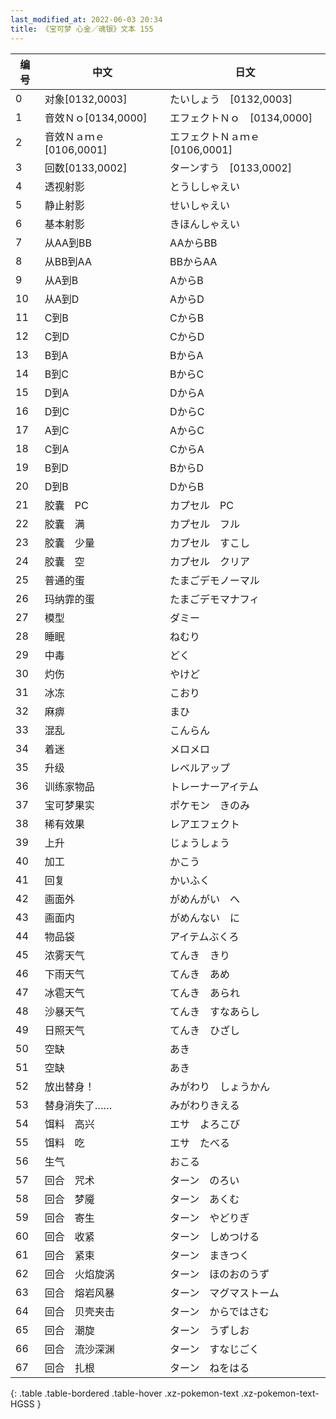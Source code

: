 ```yaml
---
last_modified_at: 2022-06-03 20:34
title: 《宝可梦 心金／魂银》文本 155
---
```

| 编号 | 中文 | 日文 |
| ---- | ---- | ---- |
| 0 | 对象[0132,0003] | たいしょう　[0132,0003] |
| 1 | 音效Ｎｏ[0134,0000] | エフェクトＮｏ　[0134,0000] |
| 2 | 音效Ｎａｍｅ[0106,0001] | エフェクトＮａｍｅ　[0106,0001] |
| 3 | 回数[0133,0002] | ターンすう　[0133,0002] |
| 4 | 透视射影 | とうししゃえい |
| 5 | 静止射影 | せいしゃえい |
| 6 | 基本射影 | きほんしゃえい |
| 7 | 从AA到BB | AAからBB |
| 8 | 从BB到AA | BBからAA |
| 9 | 从A到B | AからB |
| 10 | 从A到D | AからD |
| 11 | C到B | CからB |
| 12 | C到D | CからD |
| 13 | B到A | BからA |
| 14 | B到C | BからC |
| 15 | D到A | DからA |
| 16 | D到C | DからC |
| 17 | A到C | AからC |
| 18 | C到A | CからA |
| 19 | B到D | BからD |
| 20 | D到B | DからB |
| 21 | 胶囊　PC | カプセル　PC |
| 22 | 胶囊　满 | カプセル　フル |
| 23 | 胶囊　少量 | カプセル　すこし |
| 24 | 胶囊　空 | カプセル　クリア |
| 25 | 普通的蛋 | たまごデモノーマル |
| 26 | 玛纳霏的蛋 | たまごデモマナフィ |
| 27 | 模型 | ダミー |
| 28 | 睡眠 | ねむり |
| 29 | 中毒 | どく |
| 30 | 灼伤 | やけど |
| 31 | 冰冻 | こおり |
| 32 | 麻痹 | まひ |
| 33 | 混乱 | こんらん |
| 34 | 着迷 | メロメロ |
| 35 | 升级 | レベルアップ |
| 36 | 训练家物品 | トレーナーアイテム |
| 37 | 宝可梦果实 | ポケモン　きのみ |
| 38 | 稀有效果 | レアエフェクト |
| 39 | 上升 | じょうしょう |
| 40 | 加工 | かこう |
| 41 | 回复 | かいふく |
| 42 | 画面外 | がめんがい　へ |
| 43 | 画面内 | がめんない　に |
| 44 | 物品袋 | アイテムぶくろ |
| 45 | 浓雾天气 | てんき　きり |
| 46 | 下雨天气 | てんき　あめ |
| 47 | 冰雹天气 | てんき　あられ |
| 48 | 沙暴天气 | てんき　すなあらし |
| 49 | 日照天气 | てんき　ひざし |
| 50 | 空缺 | あき |
| 51 | 空缺 | あき |
| 52 | 放出替身！ | みがわり　しょうかん |
| 53 | 替身消失了…… | みがわりきえる |
| 54 | 饵料　高兴 | エサ　よろこび |
| 55 | 饵料　吃 | エサ　たべる |
| 56 | 生气 | おこる |
| 57 | 回合　咒术 | ターン　のろい |
| 58 | 回合　梦魇 | ターン　あくむ |
| 59 | 回合　寄生 | ターン　やどりぎ |
| 60 | 回合　收紧 | ターン　しめつける |
| 61 | 回合　紧束 | ターン　まきつく |
| 62 | 回合　火焰旋涡 | ターン　ほのおのうず |
| 63 | 回合　熔岩风暴 | ターン　マグマストーム |
| 64 | 回合　贝壳夹击 | ターン　からではさむ |
| 65 | 回合　潮旋 | ターン　うずしお |
| 66 | 回合　流沙深渊 | ターン　すなじごく |
| 67 | 回合　扎根 | ターン　ねをはる |
{: .table .table-bordered .table-hover .xz-pokemon-text .xz-pokemon-text-HGSS }